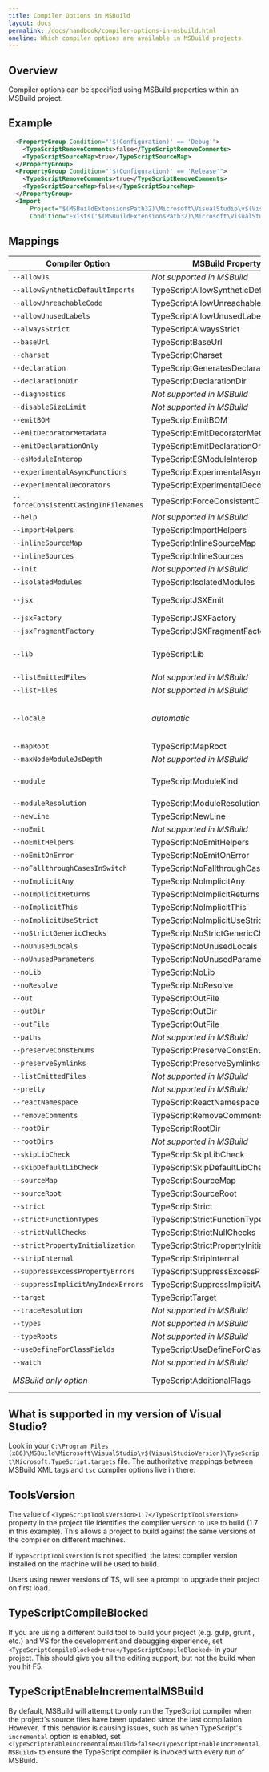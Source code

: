 ```yaml
---
title: Compiler Options in MSBuild
layout: docs
permalink: /docs/handbook/compiler-options-in-msbuild.html
oneline: Which compiler options are available in MSBuild projects.
---
```


## Overview

Compiler options can be specified using MSBuild properties within an MSBuild project.

## Example

```XML
  <PropertyGroup Condition="'$(Configuration)' == 'Debug'">
    <TypeScriptRemoveComments>false</TypeScriptRemoveComments>
    <TypeScriptSourceMap>true</TypeScriptSourceMap>
  </PropertyGroup>
  <PropertyGroup Condition="'$(Configuration)' == 'Release'">
    <TypeScriptRemoveComments>true</TypeScriptRemoveComments>
    <TypeScriptSourceMap>false</TypeScriptSourceMap>
  </PropertyGroup>
  <Import
      Project="$(MSBuildExtensionsPath32)\Microsoft\VisualStudio\v$(VisualStudioVersion)\TypeScript\Microsoft.TypeScript.targets"
      Condition="Exists('$(MSBuildExtensionsPath32)\Microsoft\VisualStudio\v$(VisualStudioVersion)\TypeScript\Microsoft.TypeScript.targets')" />
```

## Mappings

| Compiler Option                      | MSBuild Property Name                      | Allowed Values                              |
| ------------------------------------ | ------------------------------------------ | ------------------------------------------- |
| `--allowJs`                          | _Not supported in MSBuild_                 |
| `--allowSyntheticDefaultImports`     | TypeScriptAllowSyntheticDefaultImports     | boolean                                     |
| `--allowUnreachableCode`             | TypeScriptAllowUnreachableCode             | boolean                                     |
| `--allowUnusedLabels`                | TypeScriptAllowUnusedLabels                | boolean                                     |
| `--alwaysStrict`                     | TypeScriptAlwaysStrict                     | boolean                                     |
| `--baseUrl`                          | TypeScriptBaseUrl                          | File path                                   |
| `--charset`                          | TypeScriptCharset                          |
| `--declaration`                      | TypeScriptGeneratesDeclarations            | boolean                                     |
| `--declarationDir`                   | TypeScriptDeclarationDir                   | File path                                   |
| `--diagnostics`                      | _Not supported in MSBuild_                 |
| `--disableSizeLimit`                 | _Not supported in MSBuild_                 |
| `--emitBOM`                          | TypeScriptEmitBOM                          | boolean                                     |
| `--emitDecoratorMetadata`            | TypeScriptEmitDecoratorMetadata            | boolean                                     |
| `--emitDeclarationOnly`              | TypeScriptEmitDeclarationOnly              | boolean                                     |
| `--esModuleInterop`                  | TypeScriptESModuleInterop                  | boolean                                     |
| `--experimentalAsyncFunctions`       | TypeScriptExperimentalAsyncFunctions       | boolean                                     |
| `--experimentalDecorators`           | TypeScriptExperimentalDecorators           | boolean                                     |
| `--forceConsistentCasingInFileNames` | TypeScriptForceConsistentCasingInFileNames | boolean                                     |
| `--help`                             | _Not supported in MSBuild_                 |
| `--importHelpers`                    | TypeScriptImportHelpers                    | boolean                                     |
| `--inlineSourceMap`                  | TypeScriptInlineSourceMap                  | boolean                                     |
| `--inlineSources`                    | TypeScriptInlineSources                    | boolean                                     |
| `--init`                             | _Not supported in MSBuild_                 |
| `--isolatedModules`                  | TypeScriptIsolatedModules                  | boolean                                     |
| `--jsx`                              | TypeScriptJSXEmit                          | `react`, `react-native`, `preserve`         |
| `--jsxFactory`                       | TypeScriptJSXFactory                       | qualified name                              |
| `--jsxFragmentFactory`               | TypeScriptJSXFragmentFactory               | qualified name                              |
| `--lib`                              | TypeScriptLib                              | Comma-separated list of strings             |
| `--listEmittedFiles`                 | _Not supported in MSBuild_                 |
| `--listFiles`                        | _Not supported in MSBuild_                 |
| `--locale`                           | _automatic_                                | Automatically set to PreferredUILang value  |
| `--mapRoot`                          | TypeScriptMapRoot                          | File path                                   |
| `--maxNodeModuleJsDepth`             | _Not supported in MSBuild_                 |
| `--module`                           | TypeScriptModuleKind                       | `AMD`, `CommonJs`, `UMD`, `System` or `ES6` |
| `--moduleResolution`                 | TypeScriptModuleResolution                 | `Classic` or `Node`                         |
| `--newLine`                          | TypeScriptNewLine                          | `CRLF` or `LF`                              |
| `--noEmit`                           | _Not supported in MSBuild_                 |
| `--noEmitHelpers`                    | TypeScriptNoEmitHelpers                    | boolean                                     |
| `--noEmitOnError`                    | TypeScriptNoEmitOnError                    | boolean                                     |
| `--noFallthroughCasesInSwitch`       | TypeScriptNoFallthroughCasesInSwitch       | boolean                                     |
| `--noImplicitAny`                    | TypeScriptNoImplicitAny                    | boolean                                     |
| `--noImplicitReturns`                | TypeScriptNoImplicitReturns                | boolean                                     |
| `--noImplicitThis`                   | TypeScriptNoImplicitThis                   | boolean                                     |
| `--noImplicitUseStrict`              | TypeScriptNoImplicitUseStrict              | boolean                                     |
| `--noStrictGenericChecks`            | TypeScriptNoStrictGenericChecks            | boolean                                     |
| `--noUnusedLocals`                   | TypeScriptNoUnusedLocals                   | boolean                                     |
| `--noUnusedParameters`               | TypeScriptNoUnusedParameters               | boolean                                     |
| `--noLib`                            | TypeScriptNoLib                            | boolean                                     |
| `--noResolve`                        | TypeScriptNoResolve                        | boolean                                     |
| `--out`                              | TypeScriptOutFile                          | File path                                   |
| `--outDir`                           | TypeScriptOutDir                           | File path                                   |
| `--outFile`                          | TypeScriptOutFile                          | File path                                   |
| `--paths`                            | _Not supported in MSBuild_                 |
| `--preserveConstEnums`               | TypeScriptPreserveConstEnums               | boolean                                     |
| `--preserveSymlinks`                 | TypeScriptPreserveSymlinks                 | boolean                                     |
| `--listEmittedFiles`                 | _Not supported in MSBuild_                 |
| `--pretty`                           | _Not supported in MSBuild_                 |
| `--reactNamespace`                   | TypeScriptReactNamespace                   | string                                      |
| `--removeComments`                   | TypeScriptRemoveComments                   | boolean                                     |
| `--rootDir`                          | TypeScriptRootDir                          | File path                                   |
| `--rootDirs`                         | _Not supported in MSBuild_                 |
| `--skipLibCheck`                     | TypeScriptSkipLibCheck                     | boolean                                     |
| `--skipDefaultLibCheck`              | TypeScriptSkipDefaultLibCheck              | boolean                                     |
| `--sourceMap`                        | TypeScriptSourceMap                        | File path                                   |
| `--sourceRoot`                       | TypeScriptSourceRoot                       | File path                                   |
| `--strict`                           | TypeScriptStrict                           | boolean                                     |
| `--strictFunctionTypes`              | TypeScriptStrictFunctionTypes              | boolean                                     |
| `--strictNullChecks`                 | TypeScriptStrictNullChecks                 | boolean                                     |
| `--strictPropertyInitialization`     | TypeScriptStrictPropertyInitialization     | boolean                                     |
| `--stripInternal`                    | TypeScriptStripInternal                    | boolean                                     |
| `--suppressExcessPropertyErrors`     | TypeScriptSuppressExcessPropertyErrors     | boolean                                     |
| `--suppressImplicitAnyIndexErrors`   | TypeScriptSuppressImplicitAnyIndexErrors   | boolean                                     |
| `--target`                           | TypeScriptTarget                           | `ES3`, `ES5`, or `ES6`                      |
| `--traceResolution`                  | _Not supported in MSBuild_                 |
| `--types`                            | _Not supported in MSBuild_                 |
| `--typeRoots`                        | _Not supported in MSBuild_                 |
| `--useDefineForClassFields`          | TypeScriptUseDefineForClassFields          | boolean                                     |
| `--watch`                            | _Not supported in MSBuild_                 |
| _MSBuild only option_                | TypeScriptAdditionalFlags                  | _Any compiler option_                       |

## What is supported in my version of Visual Studio?

Look in your `C:\Program Files (x86)\MSBuild\Microsoft\VisualStudio\v$(VisualStudioVersion)\TypeScript\Microsoft.TypeScript.targets` file.
The authoritative mappings between MSBuild XML tags and `tsc` compiler options live in there.

## ToolsVersion

The value of `<TypeScriptToolsVersion>1.7</TypeScriptToolsVersion>` property in the project file identifies the compiler version to use to build (1.7 in this example).
This allows a project to build against the same versions of the compiler on different machines.

If `TypeScriptToolsVersion` is not specified, the latest compiler version installed on the machine will be used to build.

Users using newer versions of TS, will see a prompt to upgrade their project on first load.

## TypeScriptCompileBlocked

If you are using a different build tool to build your project (e.g. gulp, grunt , etc.) and VS for the development and debugging experience, set `<TypeScriptCompileBlocked>true</TypeScriptCompileBlocked>` in your project.
This should give you all the editing support, but not the build when you hit F5.

## TypeScriptEnableIncrementalMSBuild

By default, MSBuild will attempt to only run the TypeScript compiler when the project's source files have been updated since the last compilation.
However, if this behavior is causing issues, such as when TypeScript's `incremental` option is enabled, set `<TypeScriptEnableIncrementalMSBuild>false</TypeScriptEnableIncrementalMSBuild>` to ensure the TypeScript compiler is invoked with every run of MSBuild.
